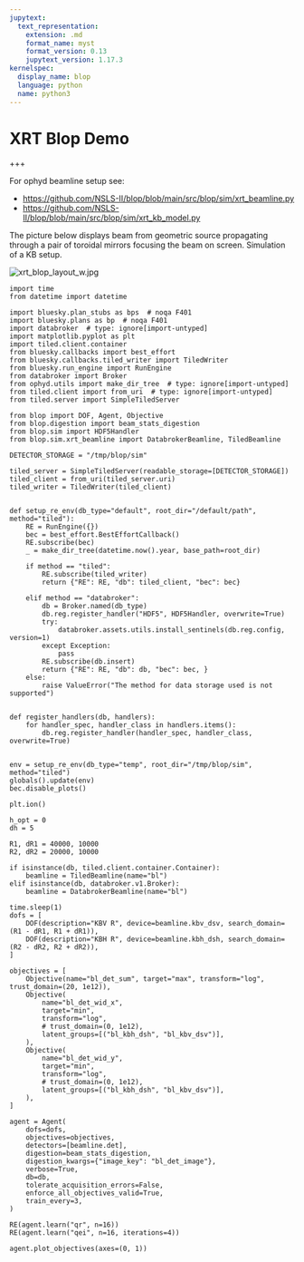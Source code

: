 ```yaml
---
jupytext:
  text_representation:
    extension: .md
    format_name: myst
    format_version: 0.13
    jupytext_version: 1.17.3
kernelspec:
  display_name: blop
  language: python
  name: python3
---
```


# XRT Blop Demo

+++

For ophyd beamline setup see: 
- https://github.com/NSLS-II/blop/blob/main/src/blop/sim/xrt_beamline.py
- https://github.com/NSLS-II/blop/blob/main/src/blop/sim/xrt_kb_model.py

The picture below displays beam from geometric source propagating through a pair of toroidal mirrors focusing the beam on screen. Simulation of a KB setup.

![xrt_blop_layout_w.jpg](../_static/xrt_blop_layout_w.jpg)

```{code-cell} ipython3
import time
from datetime import datetime

import bluesky.plan_stubs as bps  # noqa F401
import bluesky.plans as bp  # noqa F401
import databroker  # type: ignore[import-untyped]
import matplotlib.pyplot as plt
import tiled.client.container
from bluesky.callbacks import best_effort
from bluesky.callbacks.tiled_writer import TiledWriter
from bluesky.run_engine import RunEngine
from databroker import Broker
from ophyd.utils import make_dir_tree  # type: ignore[import-untyped]
from tiled.client import from_uri  # type: ignore[import-untyped]
from tiled.server import SimpleTiledServer

from blop import DOF, Agent, Objective
from blop.digestion import beam_stats_digestion
from blop.sim import HDF5Handler
from blop.sim.xrt_beamline import DatabrokerBeamline, TiledBeamline

DETECTOR_STORAGE = "/tmp/blop/sim"
```

```{code-cell} ipython3
tiled_server = SimpleTiledServer(readable_storage=[DETECTOR_STORAGE])
tiled_client = from_uri(tiled_server.uri)
tiled_writer = TiledWriter(tiled_client)


def setup_re_env(db_type="default", root_dir="/default/path", method="tiled"):
    RE = RunEngine({})
    bec = best_effort.BestEffortCallback()
    RE.subscribe(bec)
    _ = make_dir_tree(datetime.now().year, base_path=root_dir)

    if method == "tiled":
        RE.subscribe(tiled_writer)
        return {"RE": RE, "db": tiled_client, "bec": bec}

    elif method == "databroker":
        db = Broker.named(db_type)
        db.reg.register_handler("HDF5", HDF5Handler, overwrite=True)
        try:
            databroker.assets.utils.install_sentinels(db.reg.config, version=1)
        except Exception:
            pass
        RE.subscribe(db.insert)
        return {"RE": RE, "db": db, "bec": bec, }
    else:
        raise ValueError("The method for data storage used is not supported")


def register_handlers(db, handlers):
    for handler_spec, handler_class in handlers.items():
        db.reg.register_handler(handler_spec, handler_class, overwrite=True)


env = setup_re_env(db_type="temp", root_dir="/tmp/blop/sim", method="tiled")
globals().update(env)
bec.disable_plots()
```

```{code-cell} ipython3
plt.ion()

h_opt = 0
dh = 5

R1, dR1 = 40000, 10000
R2, dR2 = 20000, 10000
```

```{code-cell} ipython3
if isinstance(db, tiled.client.container.Container):
    beamline = TiledBeamline(name="bl")
elif isinstance(db, databroker.v1.Broker):
    beamline = DatabrokerBeamline(name="bl")

time.sleep(1)
dofs = [
    DOF(description="KBV R", device=beamline.kbv_dsv, search_domain=(R1 - dR1, R1 + dR1)),
    DOF(description="KBH R", device=beamline.kbh_dsh, search_domain=(R2 - dR2, R2 + dR2)),
]
```

```{code-cell} ipython3
objectives = [
    Objective(name="bl_det_sum", target="max", transform="log", trust_domain=(20, 1e12)),
    Objective(
        name="bl_det_wid_x",
        target="min",
        transform="log",
        # trust_domain=(0, 1e12),
        latent_groups=[("bl_kbh_dsh", "bl_kbv_dsv")],
    ),
    Objective(
        name="bl_det_wid_y",
        target="min",
        transform="log",
        # trust_domain=(0, 1e12),
        latent_groups=[("bl_kbh_dsh", "bl_kbv_dsv")],
    ),
]
```

```{code-cell} ipython3
agent = Agent(
    dofs=dofs,
    objectives=objectives,
    detectors=[beamline.det],
    digestion=beam_stats_digestion,
    digestion_kwargs={"image_key": "bl_det_image"},
    verbose=True,
    db=db,
    tolerate_acquisition_errors=False,
    enforce_all_objectives_valid=True,
    train_every=3,
)
```

```{code-cell} ipython3
RE(agent.learn("qr", n=16))
RE(agent.learn("qei", n=16, iterations=4))
```

```{code-cell} ipython3
agent.plot_objectives(axes=(0, 1))
```
